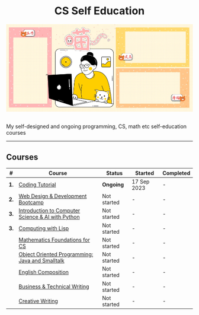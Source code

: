 <div align="center">
  <h1>CS Self Education</h1>
  <img src="banner.jpg" align="center"/>
  <br/><br/>
</div>

My self-designed and ongoing programming, CS, math etc self-education courses

---

## Courses

| # | Course | Status | Started | Completed |
| ----------- | ----------- | ----------- | ----------- | ----------- |
| **1.** | [Coding Tutorial](https://github.com/abeerration/Coding-Tutorial) | **Ongoing** | 17 Sep 2023 | - |
| **2.** | [Web Design & Development Bootcamp](https://github.com/abeerration/Web-Design-Development-Bootcamp) | Not started | - | - |
| **3.** | [Introduction to Computer Science & AI with Python]() | Not started | - | - |
| **3.** | [Computing with Lisp]() | Not started | - | - |
| | [Mathematics Foundations for CS]() | Not started | - | - |
| | [Object Oriented Programming: Java and Smalltalk]() | Not started | - | - |
| | [English Composition]() | Not started | - | - |
| | [Business & Technical Writing]() | Not started | - | - |
| | [Creative Writing]() | Not started | - | - |
